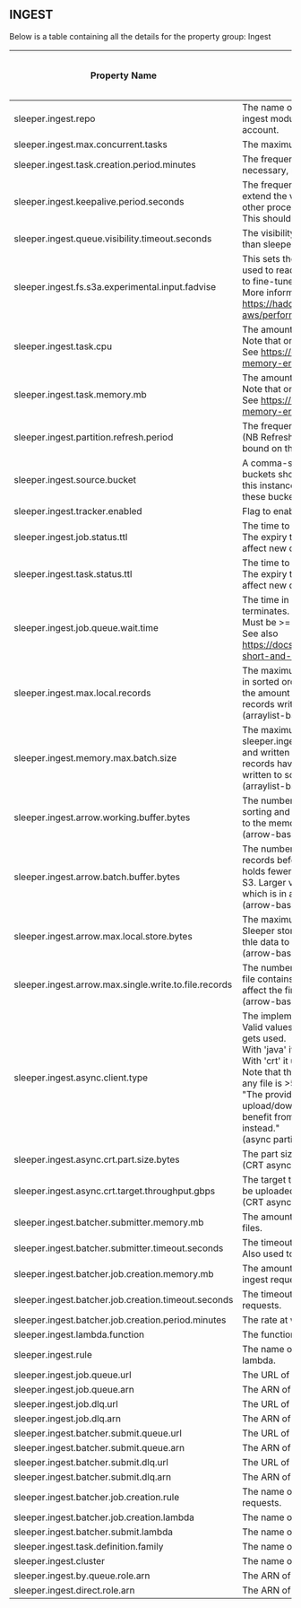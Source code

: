 ## INGEST

Below is a table containing all the details for the property group: Ingest

| Property Name                                         | Description                                                                                                                                                                                                                                                                                                                                                                                                                                                                                                                                                                                                                                                                                                                                                                                                      | Default Value | Run CdkDeploy When Changed |
|-------------------------------------------------------|------------------------------------------------------------------------------------------------------------------------------------------------------------------------------------------------------------------------------------------------------------------------------------------------------------------------------------------------------------------------------------------------------------------------------------------------------------------------------------------------------------------------------------------------------------------------------------------------------------------------------------------------------------------------------------------------------------------------------------------------------------------------------------------------------------------|---------------|----------------------------|
| sleeper.ingest.repo                                   | The name of the ECR repository for the ingest container. The Docker image from the ingest module should have been uploaded to an ECR repository of this name in this account.                                                                                                                                                                                                                                                                                                                                                                                                                                                                                                                                                                                                                                    |               | true                       |
| sleeper.ingest.max.concurrent.tasks                   | The maximum number of concurrent ECS tasks to run.                                                                                                                                                                                                                                                                                                                                                                                                                                                                                                                                                                                                                                                                                                                                                               | 200           | false                      |
| sleeper.ingest.task.creation.period.minutes           | The frequency in minutes with which an EventBridge rule runs to trigger a lambda that, if necessary, runs more ECS tasks to perform ingest jobs.                                                                                                                                                                                                                                                                                                                                                                                                                                                                                                                                                                                                                                                                 | 1             | true                       |
| sleeper.ingest.keepalive.period.seconds               | The frequency, in seconds, with which change message visibility requests are sent to extend the visibility of messages on the ingest queue so that they are not processed by other processes.<br>This should be less than the value of sleeper.ingest.queue.visibility.timeout.seconds.                                                                                                                                                                                                                                                                                                                                                                                                                                                                                                                          | 300           | false                      |
| sleeper.ingest.queue.visibility.timeout.seconds       | The visibility timeout in seconds for the standard ingest job queue. This should be greater than sleeper.ingest.keepalive.period.seconds.                                                                                                                                                                                                                                                                                                                                                                                                                                                                                                                                                                                                                                                                        | 900           | true                       |
| sleeper.ingest.fs.s3a.experimental.input.fadvise      | This sets the value of fs.s3a.experimental.input.fadvise on the Hadoop configuration used to read and write files to and from S3 in ingest jobs. Changing this value allows you to fine-tune how files are read. Possible values are "normal", "sequential" and "random". More information is available here:<br>https://hadoop.apache.org/docs/current/hadoop-aws/tools/hadoop-aws/performance.html#fadvise.                                                                                                                                                                                                                                                                                                                                                                                                    | sequential    | false                      |
| sleeper.ingest.task.cpu                               | The amount of CPU used by Fargate tasks that perform ingest jobs.<br>Note that only certain combinations of CPU and memory are valid.<br>See https://docs.aws.amazon.com/AmazonECS/latest/developerguide/task-cpu-memory-error.html for valid options.                                                                                                                                                                                                                                                                                                                                                                                                                                                                                                                                                           | 2048          | true                       |
| sleeper.ingest.task.memory.mb                         | The amount of memory in MB used by Fargate tasks that perform ingest jobs.<br>Note that only certain combinations of CPU and memory are valid.<br>See https://docs.aws.amazon.com/AmazonECS/latest/developerguide/task-cpu-memory-error.html for valid options.                                                                                                                                                                                                                                                                                                                                                                                                                                                                                                                                                  | 4096          | true                       |
| sleeper.ingest.partition.refresh.period               | The frequency in seconds with which ingest tasks refresh their view of the partitions.<br>(NB Refreshes only happen once a batch of data has been written so this is a lower bound on the refresh frequency.)                                                                                                                                                                                                                                                                                                                                                                                                                                                                                                                                                                                                    | 120           | false                      |
| sleeper.ingest.source.bucket                          | A comma-separated list of buckets that contain files to be ingested via ingest jobs. The buckets should already exist, i.e. they will not be created as part of the cdk deployment of this instance of Sleeper. The ingest and bulk import stacks will be given read access to these buckets so that they can consume data from them.                                                                                                                                                                                                                                                                                                                                                                                                                                                                            |               | true                       |
| sleeper.ingest.tracker.enabled                        | Flag to enable/disable storage of tracking information for ingest jobs and tasks.                                                                                                                                                                                                                                                                                                                                                                                                                                                                                                                                                                                                                                                                                                                                | true          | true                       |
| sleeper.ingest.job.status.ttl                         | The time to live in seconds for ingest job updates in the job tracker. Default is 1 week.<br>The expiry time is fixed when an update is saved to the store, so changing this will only affect new data.                                                                                                                                                                                                                                                                                                                                                                                                                                                                                                                                                                                                          | 604800        | false                      |
| sleeper.ingest.task.status.ttl                        | The time to live in seconds for ingest task updates in the job tracker. Default is 1 week.<br>The expiry time is fixed when an update is saved to the store, so changing this will only affect new data.                                                                                                                                                                                                                                                                                                                                                                                                                                                                                                                                                                                                         | 604800        | false                      |
| sleeper.ingest.job.queue.wait.time                    | The time in seconds to wait for ingest jobs to appear on the queue before an ingest task terminates.<br>Must be >= 0 and <= 20.<br>See also https://docs.aws.amazon.com/AWSSimpleQueueService/latest/SQSDeveloperGuide/sqs-short-and-long-polling.html                                                                                                                                                                                                                                                                                                                                                                                                                                                                                                                                                           | 20            | false                      |
| sleeper.ingest.max.local.records                      | The maximum number of records written to local file in an ingest job. (Records are written in sorted order to local disk before being uploaded to S3. Increasing this value increases the amount of time before data is visible in the system, but increases the number of records written to S3 in a batch, therefore reducing costs.)<br>(arraylist-based ingest only)                                                                                                                                                                                                                                                                                                                                                                                                                                         | 100000000     | false                      |
| sleeper.ingest.memory.max.batch.size                  | The maximum number of records to read into memory in an ingest job. (Up to sleeper.ingest.memory.max.batch.size records are read into memory before being sorted and written to disk. This process is repeated until sleeper.ingest.max.local.records records have been written to local files. Then the sorted files and merged and the data is written to sorted files in S3.)<br>(arraylist-based ingest only)                                                                                                                                                                                                                                                                                                                                                                                                | 1000000       | false                      |
| sleeper.ingest.arrow.working.buffer.bytes             | The number of bytes to allocate to the Arrow working buffer. This buffer is used for sorting and other sundry activities. Note that this is off-heap memory, which is in addition to the memory assigned to the JVM.<br>(arrow-based ingest only) [256MB]                                                                                                                                                                                                                                                                                                                                                                                                                                                                                                                                                        | 268435456     | false                      |
| sleeper.ingest.arrow.batch.buffer.bytes               | The number of bytes to allocate to the Arrow batch buffer, which is used to hold the records before they are written to local disk. A larger value means that the local disk holds fewer, larger files, which are more efficient to merge together during an upload to S3. Larger values may require a larger working buffer. Note that this is off-heap memory, which is in addition to the memory assigned to the JVM.<br>(arrow-based ingest only) [1GB]                                                                                                                                                                                                                                                                                                                                                      | 1073741824    | false                      |
| sleeper.ingest.arrow.max.local.store.bytes            | The maximum number of bytes to store on the local disk before uploading to the main Sleeper store. A larger value reduces the number of S3 PUTs that are required to upload thle data to S3 and results in fewer files per partition.<br>(arrow-based ingest only) [2GB]                                                                                                                                                                                                                                                                                                                                                                                                                                                                                                                                         | 2147483648    | false                      |
| sleeper.ingest.arrow.max.single.write.to.file.records | The number of records to write at once into an Arrow file in the local store. A single Arrow file contains many of these micro-batches and so this parameter does not significantly affect the final size of the Arrow file. Larger values may require a larger working buffer.<br>(arrow-based ingest only) [1K]                                                                                                                                                                                                                                                                                                                                                                                                                                                                                                | 1024          | false                      |
| sleeper.ingest.async.client.type                      | The implementation of the async S3 client to use for upload during ingest.<br>Valid values are 'java' or 'crt'. This determines the implementation of S3AsyncClient that gets used.<br>With 'java' it makes a single PutObject request for each file.<br>With 'crt' it uses the AWS Common Runtime (CRT) to make multipart uploads.<br>Note that the CRT option is recommended. Using the Java option may cause failures if any file is >5GB in size, and will lead to the following warning:<br>"The provided S3AsyncClient is not an instance of S3CrtAsyncClient, and thus multipart upload/download feature is not enabled and resumable file upload is not supported. To benefit from maximum throughput, consider using S3AsyncClient.crtBuilder().build() instead."<br>(async partition file writer only) | crt           | false                      |
| sleeper.ingest.async.crt.part.size.bytes              | The part size in bytes to use for multipart uploads.<br>(CRT async ingest only) [128MB]                                                                                                                                                                                                                                                                                                                                                                                                                                                                                                                                                                                                                                                                                                                          | 134217728     | false                      |
| sleeper.ingest.async.crt.target.throughput.gbps       | The target throughput for multipart uploads, in GB/s. Determines how many parts should be uploaded simultaneously.<br>(CRT async ingest only)                                                                                                                                                                                                                                                                                                                                                                                                                                                                                                                                                                                                                                                                    | 10            | false                      |
| sleeper.ingest.batcher.submitter.memory.mb            | The amount of memory in MB for the lambda that receives submitted requests to ingest files.                                                                                                                                                                                                                                                                                                                                                                                                                                                                                                                                                                                                                                                                                                                      | 1024          | true                       |
| sleeper.ingest.batcher.submitter.timeout.seconds      | The timeout in seconds for the lambda that receives submitted requests to ingest files. Also used to define the visibility timeout for the batcher submit queue.                                                                                                                                                                                                                                                                                                                                                                                                                                                                                                                                                                                                                                                 | 20            | true                       |
| sleeper.ingest.batcher.job.creation.memory.mb         | The amount of memory in MB for the lambda that creates ingest jobs from submitted file ingest requests.                                                                                                                                                                                                                                                                                                                                                                                                                                                                                                                                                                                                                                                                                                          | 1024          | true                       |
| sleeper.ingest.batcher.job.creation.timeout.seconds   | The timeout in seconds for the lambda that creates ingest jobs from submitted file ingest requests.                                                                                                                                                                                                                                                                                                                                                                                                                                                                                                                                                                                                                                                                                                              | 900           | true                       |
| sleeper.ingest.batcher.job.creation.period.minutes    | The rate at which the ingest batcher job creation lambda runs (in minutes, must be >=1).                                                                                                                                                                                                                                                                                                                                                                                                                                                                                                                                                                                                                                                                                                                         | 1             | true                       |
| sleeper.ingest.lambda.function                        | The function name of the ingest task creator lambda.                                                                                                                                                                                                                                                                                                                                                                                                                                                                                                                                                                                                                                                                                                                                                             |               | true                       |
| sleeper.ingest.rule                                   | The name of the CloudWatch rule that periodically triggers the ingest task creator lambda.                                                                                                                                                                                                                                                                                                                                                                                                                                                                                                                                                                                                                                                                                                                       |               | true                       |
| sleeper.ingest.job.queue.url                          | The URL of the queue for ingest jobs.                                                                                                                                                                                                                                                                                                                                                                                                                                                                                                                                                                                                                                                                                                                                                                            |               | true                       |
| sleeper.ingest.job.queue.arn                          | The ARN of the queue for ingest jobs.                                                                                                                                                                                                                                                                                                                                                                                                                                                                                                                                                                                                                                                                                                                                                                            |               | true                       |
| sleeper.ingest.job.dlq.url                            | The URL of the dead letter queue for ingest jobs.                                                                                                                                                                                                                                                                                                                                                                                                                                                                                                                                                                                                                                                                                                                                                                |               | true                       |
| sleeper.ingest.job.dlq.arn                            | The ARN of the dead letter queue for ingest jobs.                                                                                                                                                                                                                                                                                                                                                                                                                                                                                                                                                                                                                                                                                                                                                                |               | true                       |
| sleeper.ingest.batcher.submit.queue.url               | The URL of the queue for ingest batcher file submission.                                                                                                                                                                                                                                                                                                                                                                                                                                                                                                                                                                                                                                                                                                                                                         |               | true                       |
| sleeper.ingest.batcher.submit.queue.arn               | The ARN of the queue for ingest batcher file submission.                                                                                                                                                                                                                                                                                                                                                                                                                                                                                                                                                                                                                                                                                                                                                         |               | true                       |
| sleeper.ingest.batcher.submit.dlq.url                 | The URL of the dead letter queue for ingest batcher file submission.                                                                                                                                                                                                                                                                                                                                                                                                                                                                                                                                                                                                                                                                                                                                             |               | true                       |
| sleeper.ingest.batcher.submit.dlq.arn                 | The ARN of the dead letter queue for ingest batcher file submission.                                                                                                                                                                                                                                                                                                                                                                                                                                                                                                                                                                                                                                                                                                                                             |               | true                       |
| sleeper.ingest.batcher.job.creation.rule              | The name of the CloudWatch rule to trigger the batcher to create jobs from file ingest requests.                                                                                                                                                                                                                                                                                                                                                                                                                                                                                                                                                                                                                                                                                                                 |               | true                       |
| sleeper.ingest.batcher.job.creation.lambda            | The name of the ingest batcher Lambda to create jobs from file ingest requests.                                                                                                                                                                                                                                                                                                                                                                                                                                                                                                                                                                                                                                                                                                                                  |               | true                       |
| sleeper.ingest.batcher.submit.lambda                  | The name of the ingest batcher Lambda to submit file ingest requests.                                                                                                                                                                                                                                                                                                                                                                                                                                                                                                                                                                                                                                                                                                                                            |               | true                       |
| sleeper.ingest.task.definition.family                 | The name of the family of task definitions used for ingest tasks.                                                                                                                                                                                                                                                                                                                                                                                                                                                                                                                                                                                                                                                                                                                                                |               | true                       |
| sleeper.ingest.cluster                                | The name of the cluster used for ingest.                                                                                                                                                                                                                                                                                                                                                                                                                                                                                                                                                                                                                                                                                                                                                                         |               | true                       |
| sleeper.ingest.by.queue.role.arn                      | The ARN of a role that has permissions to perform an ingest by queue for the instance.                                                                                                                                                                                                                                                                                                                                                                                                                                                                                                                                                                                                                                                                                                                           |               | true                       |
| sleeper.ingest.direct.role.arn                        | The ARN of a role that has permissions to perform a direct ingest for the instance.                                                                                                                                                                                                                                                                                                                                                                                                                                                                                                                                                                                                                                                                                                                              |               | true                       |
